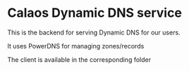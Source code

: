 # Calaos Dynamic DNS service

This is the backend for serving Dynamic DNS for our users.

It uses PowerDNS for managing zones/records

The client is available in the corresponding folder
